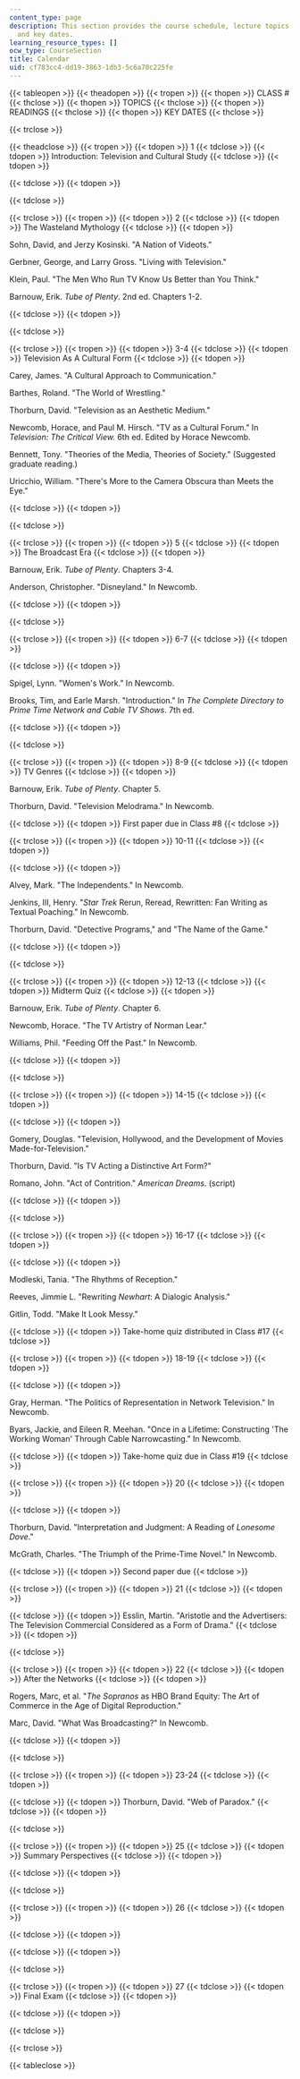 ```yaml
---
content_type: page
description: This section provides the course schedule, lecture topics, readings,
  and key dates.
learning_resource_types: []
ocw_type: CourseSection
title: Calendar
uid: cf783cc4-dd19-3863-1db3-5c6a70c225fe
---
```


{{< tableopen >}}
{{< theadopen >}}
{{< tropen >}}
{{< thopen >}}
CLASS #
{{< thclose >}}
{{< thopen >}}
TOPICS
{{< thclose >}}
{{< thopen >}}
READINGS
{{< thclose >}}
{{< thopen >}}
KEY DATES
{{< thclose >}}

{{< trclose >}}

{{< theadclose >}}
{{< tropen >}}
{{< tdopen >}}
1
{{< tdclose >}}
{{< tdopen >}}
Introduction: Television and Cultural Study
{{< tdclose >}}
{{< tdopen >}}

{{< tdclose >}}
{{< tdopen >}}

{{< tdclose >}}

{{< trclose >}}
{{< tropen >}}
{{< tdopen >}}
2
{{< tdclose >}}
{{< tdopen >}}
The Wasteland Mythology
{{< tdclose >}}
{{< tdopen >}}


Sohn, David, and Jerzy Kosinski. "A Nation of Videots."

Gerbner, George, and Larry Gross. "Living with Television."

Klein, Paul. "The Men Who Run TV Know Us Better than You Think."

Barnouw, Erik. _Tube of Plenty_. 2nd ed. Chapters 1-2.


{{< tdclose >}}
{{< tdopen >}}

{{< tdclose >}}

{{< trclose >}}
{{< tropen >}}
{{< tdopen >}}
3-4
{{< tdclose >}}
{{< tdopen >}}
Television As A Cultural Form
{{< tdclose >}}
{{< tdopen >}}


Carey, James. "A Cultural Approach to Communication."

Barthes, Roland. "The World of Wrestling."

Thorburn, David. "Television as an Aesthetic Medium."

Newcomb, Horace, and Paul M. Hirsch. "TV as a Cultural Forum." In _Television: The Critical View._ 6th ed. Edited by Horace Newcomb.

Bennett, Tony. "Theories of the Media, Theories of Society." (Suggested graduate reading.)

Uricchio, William. "There's More to the Camera Obscura than Meets the Eye."


{{< tdclose >}}
{{< tdopen >}}

{{< tdclose >}}

{{< trclose >}}
{{< tropen >}}
{{< tdopen >}}
5
{{< tdclose >}}
{{< tdopen >}}
The Broadcast Era
{{< tdclose >}}
{{< tdopen >}}


Barnouw, Erik. _Tube of Plenty_. Chapters 3-4.

Anderson, Christopher. "Disneyland." In Newcomb.


{{< tdclose >}}
{{< tdopen >}}

{{< tdclose >}}

{{< trclose >}}
{{< tropen >}}
{{< tdopen >}}
6-7
{{< tdclose >}}
{{< tdopen >}}

{{< tdclose >}}
{{< tdopen >}}


Spigel, Lynn. "Women's Work." In Newcomb.

Brooks, Tim, and Earle Marsh. "Introduction." In _The Complete Directory to Prime Time Network and Cable TV Shows_. 7th ed.


{{< tdclose >}}
{{< tdopen >}}

{{< tdclose >}}

{{< trclose >}}
{{< tropen >}}
{{< tdopen >}}
8-9
{{< tdclose >}}
{{< tdopen >}}
TV Genres
{{< tdclose >}}
{{< tdopen >}}


Barnouw, Erik. _Tube of Plenty_. Chapter 5.

Thorburn, David. "Television Melodrama." In Newcomb.


{{< tdclose >}}
{{< tdopen >}}
First paper due in Class #8
{{< tdclose >}}

{{< trclose >}}
{{< tropen >}}
{{< tdopen >}}
10-11
{{< tdclose >}}
{{< tdopen >}}

{{< tdclose >}}
{{< tdopen >}}


Alvey, Mark. "The Independents." In Newcomb.

Jenkins, III, Henry. "_Star Trek_ Rerun, Reread, Rewritten: Fan Writing as Textual Poaching." In Newcomb.

Thorburn, David. "Detective Programs," and "The Name of the Game."


{{< tdclose >}}
{{< tdopen >}}

{{< tdclose >}}

{{< trclose >}}
{{< tropen >}}
{{< tdopen >}}
12-13
{{< tdclose >}}
{{< tdopen >}}
Midterm Quiz
{{< tdclose >}}
{{< tdopen >}}


Barnouw, Erik. _Tube of Plenty_. Chapter 6.

Newcomb, Horace. "The TV Artistry of Norman Lear."

Williams, Phil. "Feeding Off the Past." In Newcomb.


{{< tdclose >}}
{{< tdopen >}}

{{< tdclose >}}

{{< trclose >}}
{{< tropen >}}
{{< tdopen >}}
14-15
{{< tdclose >}}
{{< tdopen >}}

{{< tdclose >}}
{{< tdopen >}}


Gomery, Douglas. "Television, Hollywood, and the Development of Movies Made-for-Television."

Thorburn, David. "Is TV Acting a Distinctive Art Form?"

Romano, John. "Act of Contrition." _American Dreams_. (script)


{{< tdclose >}}
{{< tdopen >}}

{{< tdclose >}}

{{< trclose >}}
{{< tropen >}}
{{< tdopen >}}
16-17
{{< tdclose >}}
{{< tdopen >}}

{{< tdclose >}}
{{< tdopen >}}


Modleski, Tania. "The Rhythms of Reception."

Reeves, Jimmie L. "Rewriting _Newhart_: A Dialogic Analysis."

Gitlin, Todd. "Make It Look Messy."


{{< tdclose >}}
{{< tdopen >}}
Take-home quiz distributed in Class #17
{{< tdclose >}}

{{< trclose >}}
{{< tropen >}}
{{< tdopen >}}
18-19
{{< tdclose >}}
{{< tdopen >}}

{{< tdclose >}}
{{< tdopen >}}


Gray, Herman. "The Politics of Representation in Network Television." In Newcomb.

Byars, Jackie, and Eileen R. Meehan. "Once in a Lifetime: Constructing 'The Working Woman' Through Cable Narrowcasting." In Newcomb.


{{< tdclose >}}
{{< tdopen >}}
Take-home quiz due in Class #19
{{< tdclose >}}

{{< trclose >}}
{{< tropen >}}
{{< tdopen >}}
20
{{< tdclose >}}
{{< tdopen >}}

{{< tdclose >}}
{{< tdopen >}}


Thorburn, David. "Interpretation and Judgment: A Reading of _Lonesome Dove_."

McGrath, Charles. "The Triumph of the Prime-Time Novel." In Newcomb.


{{< tdclose >}}
{{< tdopen >}}
Second paper due
{{< tdclose >}}

{{< trclose >}}
{{< tropen >}}
{{< tdopen >}}
21
{{< tdclose >}}
{{< tdopen >}}

{{< tdclose >}}
{{< tdopen >}}
Esslin, Martin. "Aristotle and the Advertisers: The Television Commercial Considered as a Form of Drama."
{{< tdclose >}}
{{< tdopen >}}

{{< tdclose >}}

{{< trclose >}}
{{< tropen >}}
{{< tdopen >}}
22
{{< tdclose >}}
{{< tdopen >}}
After the Networks
{{< tdclose >}}
{{< tdopen >}}


Rogers, Marc, et al. "_The Sopranos_ as HBO Brand Equity: The Art of Commerce in the Age of Digital Reproduction."

Marc, David. "What Was Broadcasting?" In Newcomb.


{{< tdclose >}}
{{< tdopen >}}

{{< tdclose >}}

{{< trclose >}}
{{< tropen >}}
{{< tdopen >}}
23-24
{{< tdclose >}}
{{< tdopen >}}

{{< tdclose >}}
{{< tdopen >}}
Thorburn, David. "Web of Paradox."
{{< tdclose >}}
{{< tdopen >}}

{{< tdclose >}}

{{< trclose >}}
{{< tropen >}}
{{< tdopen >}}
25
{{< tdclose >}}
{{< tdopen >}}
Summary Perspectives
{{< tdclose >}}
{{< tdopen >}}

{{< tdclose >}}
{{< tdopen >}}

{{< tdclose >}}

{{< trclose >}}
{{< tropen >}}
{{< tdopen >}}
26
{{< tdclose >}}
{{< tdopen >}}

{{< tdclose >}}
{{< tdopen >}}

{{< tdclose >}}
{{< tdopen >}}

{{< tdclose >}}

{{< trclose >}}
{{< tropen >}}
{{< tdopen >}}
27
{{< tdclose >}}
{{< tdopen >}}
Final Exam
{{< tdclose >}}
{{< tdopen >}}

{{< tdclose >}}
{{< tdopen >}}

{{< tdclose >}}

{{< trclose >}}

{{< tableclose >}}